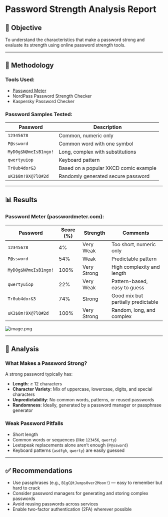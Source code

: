 # Password Strength Analysis Report

## 🎯 Objective

To understand the characteristics that make a password strong and evaluate its strength using online password strength tools.

---

## 🧪 Methodology

### **Tools Used:**

- [Password Meter](https://www.passwordmeter.com/)
- NordPass Password Strength Checker
- Kaspersky Password Checker

### **Password Samples Tested:**

| Password | Description |
| --- | --- |
| `12345678` | Common, numeric only |
| `P@ssword` | Common word with one symbol |
| `MyD0g$N@meIsB1ngo!` | Long, complex with substitutions |
| `qwertyuiop` | Keyboard pattern |
| `Tr0ub4dor&3` | Based on a popular XKCD comic example |
| `uK3$8m!9X@7lQ#2d` | Randomly generated secure password |

---

## 📊 Results

### **Password Meter (passwordmeter.com):**

| Password | Score (%) | Strength | Comments |
| --- | --- | --- | --- |
| `12345678` | 4% | Very Weak | Too short, numeric only |
| `P@ssword` | 54% | Weak | Predictable pattern |
| `MyD0g$N@meIsB1ngo!` | 100% | Very Strong | High complexity and length |
| `qwertyuiop` | 22% | Very Weak | Pattern-based, easy to guess |
| `Tr0ub4dor&3` | 74% | Strong | Good mix but partially predictable |
| `uK3$8m!9X@7lQ#2d` | 100% | Very Strong | Random, long, and complex |

![image.png](attachment:44db49ba-2488-499b-8b08-324b35b7a3a1:image.png)

---

## 🧠 Analysis

### What Makes a Password Strong?

A strong password typically has:

- **Length**: ≥ 12 characters
- **Character Variety**: Mix of uppercase, lowercase, digits, and special characters
- **Unpredictability**: No common words, patterns, or reused passwords
- **Randomness**: Ideally, generated by a password manager or passphrase generator

### Weak Password Pitfalls

- Short length
- Common words or sequences (like `123456`, `qwerty`)
- Leetspeak replacements alone aren’t enough (`P@ssword`)
- Keyboard patterns (`asdfgh`, `qwerty`) are easily guessed

---

## ✅ Recommendations

- Use passphrases (e.g., `B1gC@tJumps0ver2Moon!`) — easy to remember but hard to crack
- Consider password managers for generating and storing complex passwords
- Avoid reusing passwords across services
- Enable two-factor authentication (2FA) wherever possible
